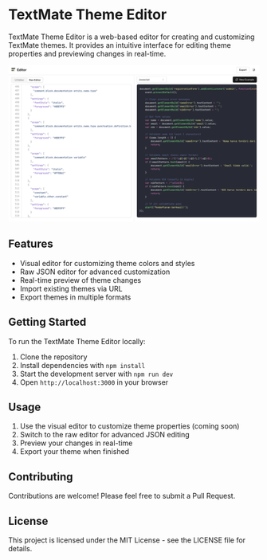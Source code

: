 # TextMate Theme Editor

TextMate Theme Editor is a web-based editor for creating and customizing TextMate themes. It provides an intuitive interface for editing theme properties and previewing changes in real-time.

![Screenshot](./src/public/screenshot.png)

## Features

- Visual editor for customizing theme colors and styles
- Raw JSON editor for advanced customization
- Real-time preview of theme changes
- Import existing themes via URL
- Export themes in multiple formats

## Getting Started

To run the TextMate Theme Editor locally:

1. Clone the repository
2. Install dependencies with `npm install`
3. Start the development server with `npm run dev`
4. Open `http://localhost:3000` in your browser

## Usage

1. Use the visual editor to customize theme properties (coming soon)
2. Switch to the raw editor for advanced JSON editing
3. Preview your changes in real-time
4. Export your theme when finished

## Contributing

Contributions are welcome! Please feel free to submit a Pull Request.

## License

This project is licensed under the MIT License - see the LICENSE file for details.
